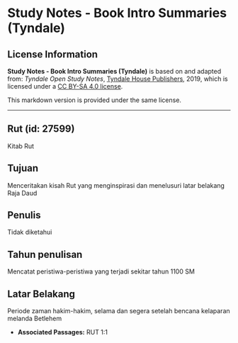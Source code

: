 # Study Notes - Book Intro Summaries (Tyndale)

## License Information

**Study Notes - Book Intro Summaries (Tyndale)** is based on and adapted from: _Tyndale Open Study Notes_, [Tyndale House Publishers](https://tyndaleopenresources.com/), 2019, which is licensed under a [CC BY-SA 4.0 license](https://creativecommons.org/licenses/by-sa/4.0/legalcode.en).

This markdown version is provided under the same license.



--------------------------------

## Rut (id: 27599)

Kitab Rut

Tujuan
------

Menceritakan kisah Rut yang menginspirasi dan menelusuri latar belakang Raja Daud

Penulis
-------

Tidak diketahui

Tahun penulisan
---------------

Mencatat peristiwa\-peristiwa yang terjadi sekitar tahun 1100 SM

Latar Belakang
--------------

Periode zaman hakim\-hakim, selama dan segera setelah bencana kelaparan melanda Betlehem

* **Associated Passages:** RUT 1:1

